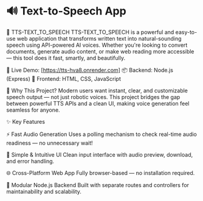 # 🔊 Text-to-Speech App

🎤 TTS-TEXT_TO_SPEECH
TTS-TEXT_TO_SPEECH is a powerful and easy-to-use web application that transforms written text into natural-sounding speech using API-powered AI voices. Whether you're looking to convert documents, generate audio content, or make web reading more accessible — this tool does it fast, smartly, and beautifully.

🔗 Live Demo: [https://tts-hva8.onrender.com]
📦 Backend: Node.js (Express)
🎨 Frontend: HTML, CSS, JavaScript

🧠 Why This Project?
Modern users want instant, clear, and customizable speech output — not just robotic voices. This project bridges the gap between powerful TTS APIs and a clean UI, making voice generation feel seamless for anyone.

✨ Key Features

⚡ Fast Audio Generation
Uses a polling mechanism to check real-time audio readiness — no unnecessary wait!

🎯 Simple & Intuitive UI
Clean input interface with audio preview, download, and error handling.
 
🌐 Cross-Platform Web App
Fully browser-based — no installation required.

🧩 Modular Node.js Backend
Built with separate routes and controllers for maintainability and scalability.

